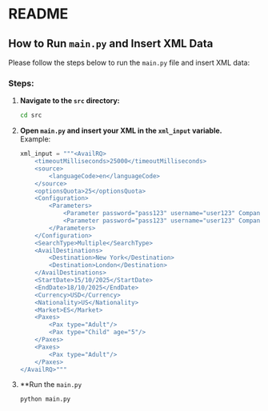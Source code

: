 # README

## How to Run `main.py` and Insert XML Data

Please follow the steps below to run the `main.py` file and insert XML data:

### Steps:

1. **Navigate to the `src` directory:**  
   ```sh
   cd src
   ```

2. **Open `main.py` and insert your XML in the `xml_input` variable.**  
   Example:
   ```python
   xml_input = """<AvailRQ>
       <timeoutMilliseconds>25000</timeoutMilliseconds>
       <source>
           <languageCode>en</languageCode>
       </source>
       <optionsQuota>25</optionsQuota>
       <Configuration>
           <Parameters>
               <Parameter password="pass123" username="user123" CompanyID="123"/>
               <Parameter password="pass123" username="user123" CompanyID="123"/>
           </Parameters>
       </Configuration>
       <SearchType>Multiple</SearchType>
       <AvailDestinations>
           <Destination>New York</Destination>
           <Destination>London</Destination>
       </AvailDestinations>
       <StartDate>15/10/2025</StartDate>
       <EndDate>18/10/2025</EndDate>
       <Currency>USD</Currency>
       <Nationality>US</Nationality>
       <Market>ES</Market>
       <Paxes>
           <Pax type="Adult"/>
           <Pax type="Child" age="5"/>
       </Paxes>
       <Paxes>
           <Pax type="Adult"/>
       </Paxes>
   </AvailRQ>"""


3. **Run the `main.py`
   ```sh
   python main.py
   ```

